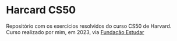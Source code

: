 # Harcard CS50

Repositório com os exercícios resolvidos do curso CS50 de Harvard.<br>
Curso realizado por mim, em 2023, via <a href="https://www.estudar.org.br/">Fundação Estudar</a>

